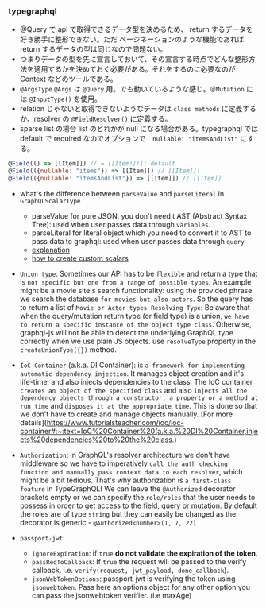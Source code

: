 ### typegraphql

- @Query で api で取得できるデータ型を決めるため、 return するデータを好き勝手に整形できない。ただ ページネーションのような機能であれば return するデータの型は同じなので問題ない。
- つまりデータの型を先に宣言しておいて、その宣言する時点でどんな整形方法を適用するかを決めておく必要がある。それをするのに必要なのが Context などのツールである。
- `@ArgsType` `@Args` は `@Query` 用。でも動いているような感じ。`＠Mutation` には `@InputType()` を使用。
- relation じゃないと取得できないようなデータは `class methods` に定義するか、resolver の `@FieldResolver()` に定義する。
- sparse list の場合 list のどれかが null になる場合がある。typegraphql では default で required なのでオプションで　`nullable: "itemsAndList"` にする。

```javascript
@Field(() => [[Item]]) // = [[Item!]!]! default
@Field(({nullable: "items"}) => [[Item]]) // [[Item]]!
@Field(({nullable: "itemsAndList"}) => [[Item]]) // [[Item]]
```

- what's the difference between `parseValue` and `parseLiteral` in `GraphQLScalarType`

  - parseValue for pure JSON, you don't need t AST (Abstract Syntax Tree): used when user passes data through `variables`.
  - parseLiteral for literal object which you need to convert it to AST to pass data to graphql: used when user passes data through `query`
  - [explanation](https://stackoverflow.com/questions/41510880/whats-the-difference-between-parsevalue-and-parseliteral-in-graphqlscalartype)
  - [how to create custom scalars](https://typegraphql.com/docs/scalars.html#custom-scalars)

- `Union type`: Sometimes our API has to be `flexible` and return a type that is `not specific but one from a range of possible types`. An example might be a movie site's search functionality: using the provided phrase we search the database `for movies but also actors`. So the query has to return a list of `Movie or Actor types`. `Resolving Type`: Be aware that when the query/mutation return type (or field type) is a union, `we have to return a specific instance of the object type class`. Otherwise, graphql-js will not be able to detect the underlying GraphQL type correctly when we use plain JS objects.
  use `resolveType` property in the `createUnionType({})` method.

- `IoC Container` (a.k.a. DI Container): is `a framework for implementing automatic dependency injection`. It manages object creation and it's life-time, and also injects dependencies to the class. The IoC container `creates an object of the specified class` and also `injects all the dependency objects through a constructor, a property or a method at run time` and `disposes it at the appropriate time`. This is done so that we don't have to create and manage objects manually. [For more details](https://www.tutorialsteacher.com/ioc/ioc-container#:~:text=IoC%20Container%20(a.k.a.%20DI%20Container,injects%20dependencies%20to%20the%20class.)

- `Authorization`: in GraphQL's resolver architecture we don't have middleware so we have to imperatively `call the auth checking function and manually pass context data to each resolver`, which might be a bit tedious. That's why authorization is `a first-class feature` in TypeGraphQL! We can leave the `@Authorized` decorator brackets empty or we can specify the `role/roles` that the user needs to possess in order to get access to the field, query or mutation. By default the roles are of type `string` but they can easily be changed as the decorator is generic - `@Authorized<number>(1, 7, 22)`
- `passport-jwt`:
  - `ignoreExpiration`: if `true` **do not validate the expiration of the token**.
  - `passReqToCallback`: If `true` the request will be passed to the verify callback. i.e. `verify(request, jwt_payload, done_callback`).
  - `jsonWebTokenOptions`: passport-jwt is verifying the token using `jsonwebtoken`. Pass here an options object for any other option you can pass the jsonwebtoken verifier. (i.e maxAge)
